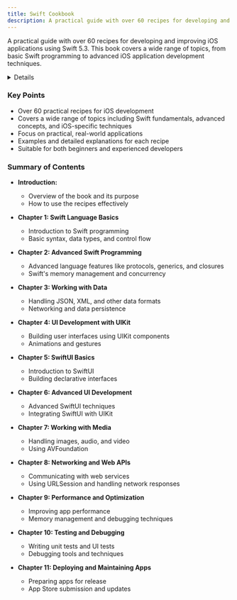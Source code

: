 ```yaml
---
title: Swift Cookbook
description: A practical guide with over 60 recipes for developing and improving iOS applications using Swift 5.3. This book covers a wide range of topics, from basic Swift programming to advanced iOS application development techniques.
---
```


A practical guide with over 60 recipes for developing and improving iOS applications using Swift 5.3. This book covers a wide range of topics, from basic Swift programming to advanced iOS application development techniques.

<details>
**URL:** https://www.oreilly.com/library/view/swift-cookbook/9781839211195/

**Published:** 2021  
**Last Updated:** 2021

**Authors:** `Keith Moon`, `Chris Barker`

**Tags:**  
`Swift`, `iOS Development`, `Recipes`, `Programming`, `Swift 5.3`
</details>

### Key Points
- Over 60 practical recipes for iOS development
- Covers a wide range of topics including Swift fundamentals, advanced concepts, and iOS-specific techniques
- Focus on practical, real-world applications
- Examples and detailed explanations for each recipe
- Suitable for both beginners and experienced developers

### Summary of Contents
- **Introduction:** 
  - Overview of the book and its purpose
  - How to use the recipes effectively
  
- **Chapter 1: Swift Language Basics**
  - Introduction to Swift programming
  - Basic syntax, data types, and control flow

- **Chapter 2: Advanced Swift Programming**
  - Advanced language features like protocols, generics, and closures
  - Swift's memory management and concurrency

- **Chapter 3: Working with Data**
  - Handling JSON, XML, and other data formats
  - Networking and data persistence
  
- **Chapter 4: UI Development with UIKit**
  - Building user interfaces using UIKit components
  - Animations and gestures
  
- **Chapter 5: SwiftUI Basics**
  - Introduction to SwiftUI
  - Building declarative interfaces

- **Chapter 6: Advanced UI Development**
  - Advanced SwiftUI techniques
  - Integrating SwiftUI with UIKit

- **Chapter 7: Working with Media**
  - Handling images, audio, and video
  - Using AVFoundation

- **Chapter 8: Networking and Web APIs**
  - Communicating with web services
  - Using URLSession and handling network responses

- **Chapter 9: Performance and Optimization**
  - Improving app performance
  - Memory management and debugging techniques

- **Chapter 10: Testing and Debugging**
  - Writing unit tests and UI tests
  - Debugging tools and techniques

- **Chapter 11: Deploying and Maintaining Apps**
  - Preparing apps for release
  - App Store submission and updates

<LinkCard title="Link to Book" href="https://www.oreilly.com/library/view/swift-cookbook/9781839211195/" />